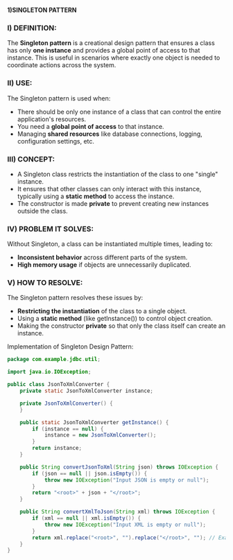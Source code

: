 **1)SINGLETON PATTERN**


### **I) DEFINITION:**

The **Singleton pattern** is a creational design pattern that ensures a class has only **one instance** and provides a global point of access to that instance. This is useful in scenarios where exactly one object is needed to coordinate actions across the system.


### **II) USE:**

The Singleton pattern is used when:



* There should be only one instance of a class that can control the entire application's resources.
* You need a **global point of access** to that instance.
* Managing **shared resources** like database connections, logging, configuration settings, etc.


### **III) CONCEPT:**



* A Singleton class restricts the instantiation of the class to one "single" instance.
* It ensures that other classes can only interact with this instance, typically using a **static method** to access the instance.
* The constructor is made **private** to prevent creating new instances outside the class.


### **IV) PROBLEM IT SOLVES:**

Without Singleton, a class can be instantiated multiple times, leading to:



* **Inconsistent behavior** across different parts of the system.
* **High memory usage** if objects are unnecessarily duplicated.


### **V) HOW TO RESOLVE:**

The Singleton pattern resolves these issues by:



* **Restricting the instantiation** of the class to a single object.
* Using a **static method** (like getInstance()) to control object creation.
* Making the constructor **private** so that only the class itself can create an instance.


Implementation of Singleton Design Pattern:
```java
package com.example.jdbc.util;

import java.io.IOException;

public class JsonToXmlConverter {
    private static JsonToXmlConverter instance;

    private JsonToXmlConverter() {
    }

    public static JsonToXmlConverter getInstance() {
        if (instance == null) {
            instance = new JsonToXmlConverter();
        }
        return instance;
    }

    public String convertJsonToXml(String json) throws IOException {
        if (json == null || json.isEmpty()) {
            throw new IOException("Input JSON is empty or null");
        }
        return "<root>" + json + "</root>";
    }

    public String convertXmlToJson(String xml) throws IOException {
        if (xml == null || xml.isEmpty()) {
            throw new IOException("Input XML is empty or null");
        }
        return xml.replace("<root>", "").replace("</root>", ""); // Example: remove root element
    }
}
```
